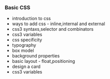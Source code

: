 ### Basic CSS

- introduction to css
- ways to add css - inline,internal and external
- css3 syntaxs,selector and combinators
- css3 variables
- css specificity
- typography
- box model
- background properties
- basic layout - float,positioning
- design a card
- css3 variables


